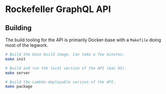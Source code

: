 # Rockefeller GraphQL API

## Building

The build tooling for the API is primarily Docker-base with
a `Makefile` doing most of the legwork.

```sh
# Build the base build image. Can take a few minutes.
make init

# Build and run the local version of the API (mac OS).
make server

# Build the Lambda-deployable version of the API.
make package
```